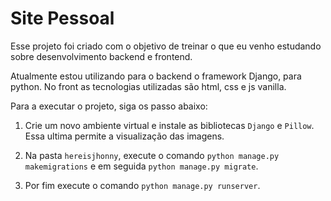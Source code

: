 # Site Pessoal

Esse projeto foi criado com o objetivo de treinar o que eu venho estudando sobre desenvolvimento backend e frontend.

Atualmente estou utilizando para o backend o framework Django, para python. No front as tecnologias utilizadas são html, css e js vanilla.

Para a executar o projeto, siga os passo abaixo:

 1. Crie um novo ambiente virtual e instale as bibliotecas `Django` e `Pillow`. Essa ultima permite a visualização das imagens.

 2. Na pasta `hereisjhonny`, execute o comando `python manage.py makemigrations` e em seguida `python manage.py migrate`. 

 3. Por fim execute o comando `python manage.py runserver`.  
